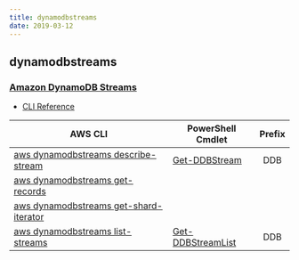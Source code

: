 ```yaml
---
title: dynamodbstreams
date: 2019-03-12
---
```


## dynamodbstreams

### [Amazon DynamoDB Streams](https://aws.amazon.com/dynamodb/)

* [CLI Reference](https://docs.aws.amazon.com/cli/latest/reference/dynamodbstreams/index.html)

|AWS CLI|PowerShell Cmdlet|Prefix|
|----|----|:--:|
|[aws dynamodbstreams describe-stream](https://docs.aws.amazon.com/cli/latest/reference/dynamodbstreams/describe-stream.html)|[Get-DDBStream](https://docs.aws.amazon.com/powershell/latest/reference/items/Get-DDBStream.html)|DDB|
|[aws dynamodbstreams get-records](https://docs.aws.amazon.com/cli/latest/reference/dynamodbstreams/get-records.html)|||
|[aws dynamodbstreams get-shard-iterator](https://docs.aws.amazon.com/cli/latest/reference/dynamodbstreams/get-shard-iterator.html)|||
|[aws dynamodbstreams list-streams](https://docs.aws.amazon.com/cli/latest/reference/dynamodbstreams/list-streams.html)|[Get-DDBStreamList](https://docs.aws.amazon.com/powershell/latest/reference/items/Get-DDBStreamList.html)|DDB|

